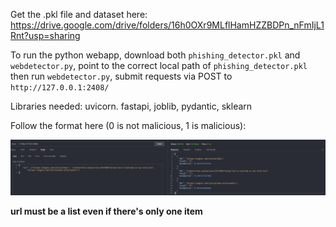 Get the .pkl file and dataset here: https://drive.google.com/drive/folders/16h0OXr9MLflHamHZZBDPn_nFmIjL1Rnt?usp=sharing

To run the python webapp, download both ```phishing_detector.pkl``` and ```webdetector.py```, point to the correct local path of ```phishing_detector.pkl``` then run ```webdetector.py```, submit requests via POST to ```http://127.0.0.1:2408/```   

Libraries needed: uvicorn. fastapi, joblib, pydantic, sklearn

Follow the format here (0 is not malicious, 1 is malicious):

![](Screenshot_1.png)

**url must be a list even if there's only one item**
